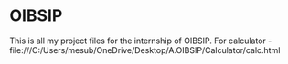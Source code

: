# OIBSIP
This is all my project files for the internship of OIBSIP.
For calculator - file:///C:/Users/mesub/OneDrive/Desktop/A.OIBSIP/Calculator/calc.html
